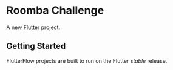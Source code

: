 # Roomba Challenge

A new Flutter project.

## Getting Started

FlutterFlow projects are built to run on the Flutter _stable_ release.
